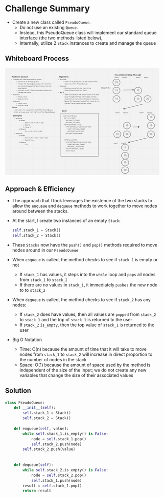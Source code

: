# Challenge Summary

* Create a new class called `PseudoQueue`.
  * Do not use an existing `Queue`.
  * Instead, this PseudoQueue class will implement our standard queue interface (the two methods listed below),
  * Internally, utilize 2 `Stack` instances to create and manage the queue


## Whiteboard Process

![PseudoQueue Whiteboard](./stack_queue_pseudo.png)

## Approach & Efficiency

* The approach that I took leverages the existence of the two stacks to allow the `enqueue` and `dequeue` methods to work together to move nodes around between the stacks.
* At the start, I create two instances of an empty `Stack`:

  ```py
  self.stack_1 = Stack()
  self.stack_2 = Stack()
  ```

* These `Stacks` now have the `push()` and `pop()` methods required to move nodes around in our `PseudoQueue`
* When `enqueue` is called, the method checks to see if `stack_1` is empty or not
  * If `stack_1` has values, it steps into the `while` loop and `pops` all nodes from `stack_1` to `stack_2`
  * If there are no values in `stack_1`, it immediately `pushes` the new node to to `stack_2`
* When `dequeue` is called, the method checks to see if `stack_2` has any nodes:
  * If `stack_2` does have values, then all values are `popped` from `stack_2` to `stack_1` and the top of `stack_1` is returned to the user
  * If `stack_2` `is_empty`, then the top value of `stack_1` is returned to the user
* Big O Notation
  * Time: O(n) because the amount of time that it will take to move nodes from `stack_1` to `stack_2` will increase in direct proportion to the number of nodes in the stack
  * Space: O(1) because the amount of space used by the method is independent of the size of the input; we do not create any new variables that change the size of their associated values


## Solution

```py
class PseudoQueue:
    def __init__(self):
        self.stack_1 = Stack()
        self.stack_2 = Stack()

    def enqueue(self, value):
        while self.stack_1.is_empty() is False:
            node = self.stack_1.pop()
            self.stack_2.push(node)
        self.stack_2.push(value)


    def dequeue(self):
        while self.stack_2.is_empty() is False:
            node = self.stack_2.pop()
            self.stack_1.push(node)
        result = self.stack_1.pop()
        return result
```
